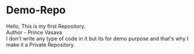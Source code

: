 # Demo-Repo
Hello, This is my first Repository.
<br>
Author - Prince Vasava
<br>
I don't write any type of code in it but its for demo purpose and that's why I make it a Private Repository.
